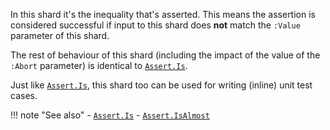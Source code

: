  In this shard it's the inequality that's asserted. This means the assertion is considered successful if input to this shard does **not** match the `:Value` parameter of this shard. 

The rest of behaviour of this shard (including the impact of the value of the `:Abort` parameter) is identical to [`Assert.Is`](../Is).

Just like [`Assert.Is`](../Is), this shard too can be used for writing (inline) unit test cases.

!!! note "See also"
    - [`Assert.Is`](../Is)
    - [`Assert.IsAlmost`](../IsAlmost)
